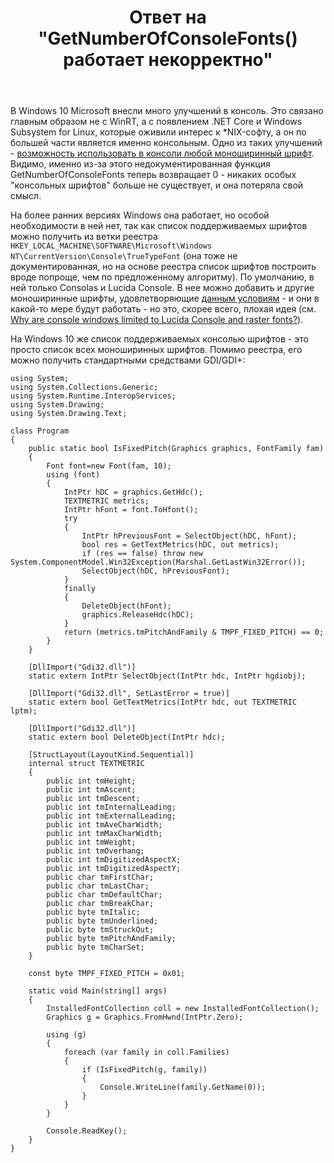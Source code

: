 ﻿---
title: "Ответ на \"GetNumberOfConsoleFonts() работает некорректно\""
se.owner.user_id: 240512
se.owner.display_name: "MSDN.WhiteKnight"
se.owner.link: "https://ru.stackoverflow.com/users/240512/msdn-whiteknight"
se.answer_id: 1018132
se.question_id: 1016076
se.post_type: answer
se.score: 1
se.is_accepted: False
---
<p>В Windows 10 Microsoft внесли много улучшений в консоль. Это связано главным образом не с WinRT, а с появлением .NET Core и Windows Subsystem for Linux, которые оживили интерес к *NIX-софту, а он по большей части является именно консольным. Одно из таких улучшений - <a href="https://wpdev.uservoice.com/forums/266908-command-prompt-console-windows-subsystem-for-l/suggestions/6509589-allow-console-windows-to-use-any-monospace-font" rel="nofollow noreferrer">возможность использовать в консоли любой моноширинный шрифт</a>. Видимо, именно из-за этого недокументированная функция GetNumberOfConsoleFonts теперь возвращает 0 - никаких особых "консольных шрифтов" больше не существует, и она потеряла свой смысл. </p>

<p>На более ранних версиях Windows она работает, но особой необходимости в ней нет, так как список поддерживаемых шрифтов можно получить из ветки реестра <code>HKEY_LOCAL_MACHINE\SOFTWARE\Microsoft\Windows NT\CurrentVersion\Console\TrueTypeFont</code> (она тоже не документированная, но на основе реестра список шрифтов построить вроде попроще, чем по предложенному алгоритму). По умолчанию, в ней только Consolas и Lucida Console. В нее можно добавить и другие моноширинные шрифты, удовлетворяющие <a href="https://superuser.com/questions/1347724/how-can-i-add-additional-fonts-to-the-windows-console">данным условиям</a> - и они в какой-то мере будут работать - но это, скорее всего, плохая идея (см. <a href="https://devblogs.microsoft.com/oldnewthing/20070516-00/?p=26843" rel="nofollow noreferrer">Why are console windows limited to Lucida Console and raster fonts?</a>).</p>

<p>На Windows 10 же список поддерживаемых консолью шрифтов - это просто список всех моноширинных шрифтов. Помимо реестра, его можно получить стандартными средствами GDI/GDI+:</p>

<pre><code>using System;
using System.Collections.Generic;
using System.Runtime.InteropServices;
using System.Drawing;
using System.Drawing.Text;

class Program
{     
    public static bool IsFixedPitch(Graphics graphics, FontFamily fam)
    {        
        Font font=new Font(fam, 10);
        using (font)
        {
            IntPtr hDC = graphics.GetHdc();
            TEXTMETRIC metrics;
            IntPtr hFont = font.ToHfont();
            try
            {
                IntPtr hPreviousFont = SelectObject(hDC, hFont);
                bool res = GetTextMetrics(hDC, out metrics);
                if (res == false) throw new System.ComponentModel.Win32Exception(Marshal.GetLastWin32Error());
                SelectObject(hDC, hPreviousFont);
            }
            finally
            {
                DeleteObject(hFont);
                graphics.ReleaseHdc(hDC);
            }
            return (metrics.tmPitchAndFamily &amp; TMPF_FIXED_PITCH) == 0;
        }
    }

    [DllImport("Gdi32.dll")]
    static extern IntPtr SelectObject(IntPtr hdc, IntPtr hgdiobj);

    [DllImport("Gdi32.dll", SetLastError = true)]
    static extern bool GetTextMetrics(IntPtr hdc, out TEXTMETRIC lptm);

    [DllImport("Gdi32.dll")]
    static extern bool DeleteObject(IntPtr hdc);

    [StructLayout(LayoutKind.Sequential)]
    internal struct TEXTMETRIC
    {
        public int tmHeight;
        public int tmAscent;
        public int tmDescent;
        public int tmInternalLeading;
        public int tmExternalLeading;
        public int tmAveCharWidth;
        public int tmMaxCharWidth;
        public int tmWeight;
        public int tmOverhang;
        public int tmDigitizedAspectX;
        public int tmDigitizedAspectY;
        public char tmFirstChar;
        public char tmLastChar;
        public char tmDefaultChar;
        public char tmBreakChar;
        public byte tmItalic;
        public byte tmUnderlined;
        public byte tmStruckOut;
        public byte tmPitchAndFamily;
        public byte tmCharSet;
    }

    const byte TMPF_FIXED_PITCH = 0x01;    

    static void Main(string[] args)
    { 
        InstalledFontCollection coll = new InstalledFontCollection();
        Graphics g = Graphics.FromHwnd(IntPtr.Zero);

        using (g)
        {
            foreach (var family in coll.Families)
            {
                if (IsFixedPitch(g, family))
                {
                    Console.WriteLine(family.GetName(0));
                }
            }
        }

        Console.ReadKey();
    }    
}
</code></pre>
